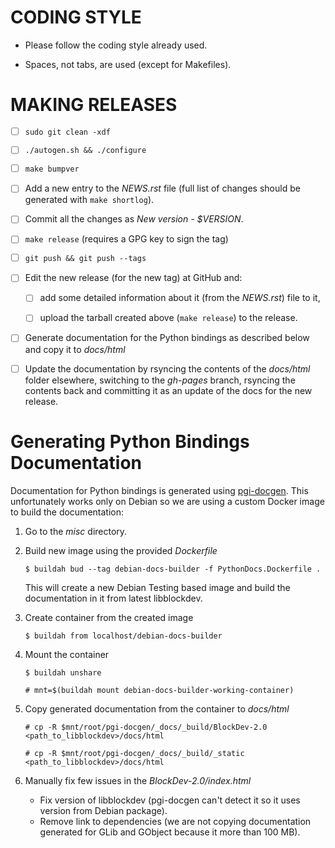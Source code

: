 CODING STYLE
============

 - Please follow the coding style already used.

 - Spaces, not tabs, are used (except for Makefiles).


MAKING RELEASES
===============

 - [ ] ``sudo git clean -xdf``

 - [ ] ``./autogen.sh && ./configure``

 - [ ] ``make bumpver``

 - [ ] Add a new entry to the *NEWS.rst* file (full list of changes should be
       generated with ``make shortlog``).

 - [ ] Commit all the changes as *New version - $VERSION*.

 - [ ] ``make release`` (requires a GPG key to sign the tag)

 - [ ] ``git push && git push --tags``

 - [ ] Edit the new release (for the new tag) at GitHub and:

   - [ ] add some detailed information about it (from the *NEWS.rst*) file to it,

   - [ ] upload the tarball created above (``make release``) to the release.

 - [ ] Generate documentation for the Python bindings as described below and copy
       it to *docs/html*

 - [ ] Update the documentation by rsyncing the contents of the *docs/html*
       folder elsewhere, switching to the *gh-pages* branch, rsyncing the
       contents back and committing it as an update of the docs for the new
       release.


Generating Python Bindings Documentation
========================================

 Documentation for Python bindings is generated using [pgi-docgen](https://github.com/pygobject/pgi-docgen). This unfortunately works only on Debian so we are using a custom Docker image to build the documentation:

1. Go to the *misc* directory.
1. Build new image using the provided *Dockerfile*

      `$ buildah bud --tag debian-docs-builder -f PythonDocs.Dockerfile .`

      This will create a new Debian Testing based image and build the documentation in it from latest libblockdev.
1. Create container from the created image

      `$ buildah from localhost/debian-docs-builder`
1. Mount the container

      `$ buildah unshare`

      `# mnt=$(buildah mount debian-docs-builder-working-container)`

1. Copy generated documentation from the container to *docs/html*

      `# cp -R $mnt/root/pgi-docgen/_docs/_build/BlockDev-2.0 <path_to_libblockdev>/docs/html`

      `# cp -R $mnt/root/pgi-docgen/_docs/_build/_static <path_to_libblockdev>/docs/html`

1. Manually fix few issues in the *BlockDev-2.0/index.html*

      - Fix version of libblockdev (pgi-docgen can't detect it so it uses version from Debian package).
      - Remove link to dependencies (we are not copying documentation generated for GLib and GObject because it more than 100 MB).
